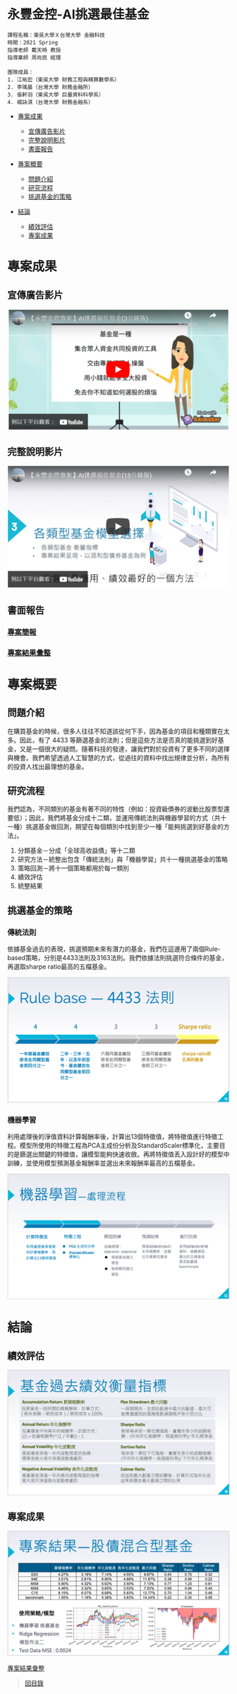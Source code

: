 # 永豐金控-AI挑選最佳基金

```
課程名稱：東吳大學Ｘ台灣大學 金融科技
時間：2021 Spring
指導老師 戴天時 教授
指導業師 周尚民 經理

團隊成員：
1. 江祐宏（東吳大學 財務工程與精算數學系）
2. 李瑀晨（台灣大學 財務金融所）
3. 張軒羽（東吳大學 巨量資料科學系）
4. 楊詠淇（台灣大學 財務金融系）
```

- [專案成果](#專案成果)
  - [宣傳廣告影片](#宣傳廣告影片)
  - [完整說明影片](#完整說明影片)
  - [書面報告](#書面報告)


- [專案概要](#專案概要)
  - [問題介紹](#問題介紹)
  - [研究流程](#研究流程)
  - [挑選基金的策略](#挑選基金的策略)

- [結論](#結論)
  - [績效評估](#績效評估)
  - [專案成果](#專案成果)


# 專案成果

## 宣傳廣告影片

[![](README_example/5.png)](https://youtu.be/GyuDfw4FKzg)

## 完整說明影片

[![](README_example/6.png)](https://youtu.be/9TEgCBaxdiM)


## 書面報告

### [專案簡報](Report/FinalReport.pdf)

### [專案結果彙整](Report/FinalResult.xlsx)


# 專案概要

## 問題介紹 
在購買基金的時候，很多人往往不知道該從何下手，因為基金的項目和種類實在太多。因此，有了 4433 等篩選基金的法則；但是這些方法是否真的能挑選到好基金，又是一個很大的疑問。隨著科技的發達，讓我們對於投資有了更多不同的選擇與機會。我們希望透過人工智慧的方式，從過往的資料中找出規律並分析，為所有的投資人找出最理想的基金。


## 研究流程

我們認為，不同類別的基金有著不同的特性（例如：投資級債券的波動比股票型還要低）；因此，我們將基金分成十二類，並運用傳統法則與機器學習的方式（共十一種）挑選基金做回測，期望在每個類別中找到至少一種「能夠挑選到好基金的方法」。

1. 分類基金－分成「全球高收益債」等十二類
2. 研究方法－統整出包含「傳統法則」與「機器學習」共十一種挑選基金的策略
3. 策略回測－將十一個策略都用於每一類別
4. 績效評估
5. 統整結果





## 挑選基金的策略


### 傳統法則

依據基金過去的表現，挑選預期未來有潛力的基金，我們在這邊用了兩個Rule-based策略，分別是4433法則及3163法則。我們依據法則挑選符合條件的基金，再選取sharpe ratio最高的五檔基金。

![1](README_example/1.png)

### 機器學習

利用處理後的淨值資料計算報酬率後，計算出13個特徵值，將特徵值進行特徵工程。模型所使用的特徵工程為PCA主成份分析及StandardScaler標準化，主要目的是篩選出關鍵的特徵值，讓模型能夠快速收斂。再將特徵值丟入設計好的模型中訓練，並使用模型預測基金報酬率並選出未來報酬率最高的五檔基金。

![2](README_example/2.png)


# 結論



## 績效評估

![3](README_example/3.png)

## 專案成果

![4](README_example/4.png)

[專案結果彙整](Report/FinalResult.xlsx)



> [回目錄](#永豐金控-AI挑選最佳基金)
